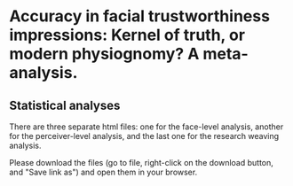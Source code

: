 # Accuracy in facial trustworthiness impressions: Kernel of truth, or modern physiognomy? A meta-analysis.
## Statistical analyses

There are three separate html files: one for the face-level analysis, another for the perceiver-level analysis, and the last one for the research weaving analysis. 

Please download the files (go to file, right-click on the download button, and "Save link as") and open them in your browser. 
